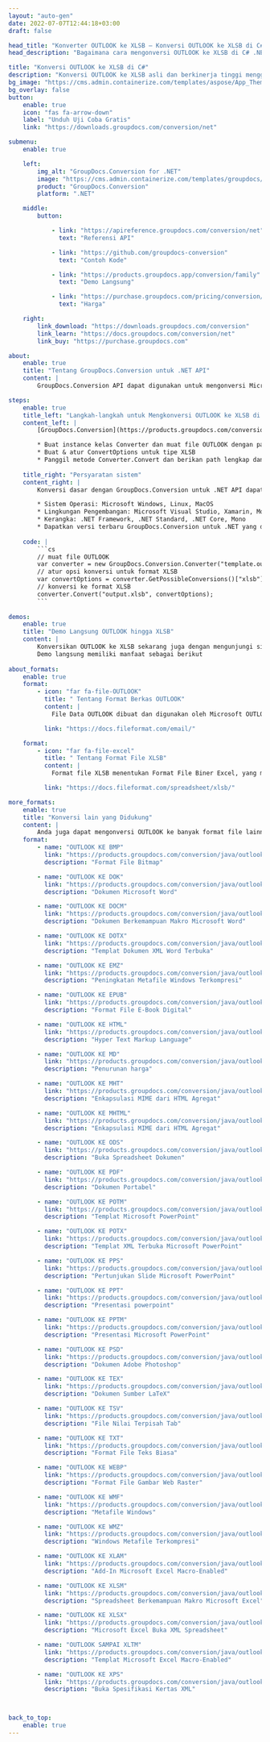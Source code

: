 ```yaml
---
layout: "auto-gen"
date: 2022-07-07T12:44:18+03:00
draft: false

head_title: "Konverter OUTLOOK ke XLSB – Konversi OUTLOOK ke XLSB di C# .NET"
head_description: "Bagaimana cara mengonversi OUTLOOK ke XLSB di C# .NET menggunakan beberapa baris kode? Gunakan API konversi dokumen GroupDocs untuk mengonversi 160+ format file."

title: "Konversi OUTLOOK ke XLSB di C#"
description: "Konversi OUTLOOK ke XLSB asli dan berkinerja tinggi menggunakan GroupDocs.Conversion sisi server untuk .NET API, tanpa menggunakan perangkat lunak apa pun seperti Microsoft atau Open Office."
bg_image: "https://cms.admin.containerize.com/templates/aspose/App_Themes/V3/images/bg/header1.png"
bg_overlay: false
button:
    enable: true
    icon: "fas fa-arrow-down"
    label: "Unduh Uji Coba Gratis"
    link: "https://downloads.groupdocs.com/conversion/net"

submenu:
    enable: true

    left:
        img_alt: "GroupDocs.Conversion for .NET"
        image: "https://cms.admin.containerize.com/templates/groupdocs/images/product-logos/90x90-noborder/groupdocs-conversion-net.png"
        product: "GroupDocs.Conversion"
        platform: ".NET"

    middle:
        button:

            - link: "https://apireference.groupdocs.com/conversion/net"
              text: "Referensi API"

            - link: "https://github.com/groupdocs-conversion"
              text: "Contoh Kode"

            - link: "https://products.groupdocs.app/conversion/family"
              text: "Demo Langsung"

            - link: "https://purchase.groupdocs.com/pricing/conversion/net"
              text: "Harga"

    right:
        link_download: "https://downloads.groupdocs.com/conversion"
        link_learn: "https://docs.groupdocs.com/conversion/net"
        link_buy: "https://purchase.groupdocs.com"

about:
    enable: true
    title: "Tentang GroupDocs.Conversion untuk .NET API"
    content: |
        GroupDocs.Conversion API dapat digunakan untuk mengonversi Microsoft Word, Excel, PowerPoint, PDF, Visio, dan berbagai format lainnya. GroupDocs.Conversion adalah API mandiri yang cocok untuk sisi server dan sistem backend yang membutuhkan kinerja tinggi. Itu tidak tergantung pada perangkat lunak apa pun seperti Microsoft atau Open Office.

steps:
    enable: true
    title_left: "Langkah-langkah untuk Mengkonversi OUTLOOK ke XLSB di C#"
    content_left: |
        [GroupDocs.Conversion](https://products.groupdocs.com/conversion/net) memudahkan pengembang untuk mengonversi file OUTLOOK ke XLSB menggunakan beberapa baris kode.

        * Buat instance kelas Converter dan muat file OUTLOOK dengan path lengkap
        * Buat & atur ConvertOptions untuk tipe XLSB
        * Panggil metode Converter.Convert dan berikan path lengkap dan format (XLSB) sebagai parameter
        
    title_right: "Persyaratan sistem"
    content_right: |
        Konversi dasar dengan GroupDocs.Conversion untuk .NET API dapat dilakukan dengan menerapkan beberapa langkah mudah. API kami didukung di semua platform dan sistem operasi utama. Sebelum menjalankan kode di bawah ini, pastikan Anda telah menginstal prasyarat berikut di sistem Anda.

        * Sistem Operasi: Microsoft Windows, Linux, MacOS
        * Lingkungan Pengembangan: Microsoft Visual Studio, Xamarin, MonoDevelop
        * Kerangka: .NET Framework, .NET Standard, .NET Core, Mono
        * Dapatkan versi terbaru GroupDocs.Conversion untuk .NET yang diunduh dari [Nuget](https://www.nuget.org/packages/groupdocs.conversion)
        
    code: |
        ```cs
        // muat file OUTLOOK
        var converter = new GroupDocs.Conversion.Converter("template.outlook");
        // atur opsi konversi untuk format XLSB
        var convertOptions = converter.GetPossibleConversions()["xlsb"].ConvertOptions;
        // konversi ke format XLSB
        converter.Convert("output.xlsb", convertOptions);
        ```
        
demos:
    enable: true
    title: "Demo Langsung OUTLOOK hingga XLSB"
    content: |
        Konversikan OUTLOOK ke XLSB sekarang juga dengan mengunjungi situs web [GroupDocs.Conversion Live Demo](https://products.groupdocs.app/conversion/family).  
        Demo langsung memiliki manfaat sebagai berikut
        
about_formats:
    enable: true
    format:
        - icon: "far fa-file-OUTLOOK"
          title: " Tentang Format Berkas OUTLOOK"
          content: |
            File Data OUTLOOK dibuat dan digunakan oleh Microsoft OUTLOOK untuk menyimpan pesan, kontak, kalender, dan informasi akun lainnya.

          link: "https://docs.fileformat.com/email/"

    format:
        - icon: "far fa-file-excel"
          title: " Tentang Format File XLSB"
          content: |
            Format file XLSB menentukan Format File Biner Excel, yang merupakan kumpulan catatan dan struktur yang menentukan konten buku kerja Excel. Konten dapat menyertakan tabel angka, teks, atau angka dan teks yang tidak terstruktur atau semi-terstruktur, rumus, koneksi data eksternal, bagan, dan gambar. Tidak seperti XLSX (yang didasarkan pada format file Open XML), XLSB mewakili file buku kerja Excel biner.

          link: "https://docs.fileformat.com/spreadsheet/xlsb/"

more_formats:
    enable: true
    title: "Konversi lain yang Didukung"
    content: |
        Anda juga dapat mengonversi OUTLOOK ke banyak format file lainnya. Silakan lihat daftar lengkapnya di bawah ini.
    format: 
        - name: "OUTLOOK KE BMP"
          link: "https://products.groupdocs.com/conversion/java/outlook-to-bmp/"
          description: "Format File Bitmap"

        - name: "OUTLOOK KE DOK"
          link: "https://products.groupdocs.com/conversion/java/outlook-to-doc/"
          description: "Dokumen Microsoft Word"

        - name: "OUTLOOK KE DOCM"
          link: "https://products.groupdocs.com/conversion/java/outlook-to-docm/"
          description: "Dokumen Berkemampuan Makro Microsoft Word"

        - name: "OUTLOOK KE DOTX"
          link: "https://products.groupdocs.com/conversion/java/outlook-to-dotx/"
          description: "Templat Dokumen XML Word Terbuka"

        - name: "OUTLOOK KE EMZ"
          link: "https://products.groupdocs.com/conversion/java/outlook-to-emz/"
          description: "Peningkatan Metafile Windows Terkompresi"

        - name: "OUTLOOK KE EPUB"
          link: "https://products.groupdocs.com/conversion/java/outlook-to-epub/"
          description: "Format File E-Book Digital"

        - name: "OUTLOOK KE HTML"
          link: "https://products.groupdocs.com/conversion/java/outlook-to-html/"
          description: "Hyper Text Markup Language"

        - name: "OUTLOOK KE MD"
          link: "https://products.groupdocs.com/conversion/java/outlook-to-md/"
          description: "Penurunan harga"

        - name: "OUTLOOK KE MHT"
          link: "https://products.groupdocs.com/conversion/java/outlook-to-mht/"
          description: "Enkapsulasi MIME dari HTML Agregat"

        - name: "OUTLOOK KE MHTML"
          link: "https://products.groupdocs.com/conversion/java/outlook-to-mhtml/"
          description: "Enkapsulasi MIME dari HTML Agregat"

        - name: "OUTLOOK KE ODS"
          link: "https://products.groupdocs.com/conversion/java/outlook-to-ods/"
          description: "Buka Spreadsheet Dokumen"

        - name: "OUTLOOK KE PDF"
          link: "https://products.groupdocs.com/conversion/java/outlook-to-pdf/"
          description: "Dokumen Portabel"

        - name: "OUTLOOK KE POTM"
          link: "https://products.groupdocs.com/conversion/java/outlook-to-potm/"
          description: "Templat Microsoft PowerPoint"

        - name: "OUTLOOK KE POTX"
          link: "https://products.groupdocs.com/conversion/java/outlook-to-potx/"
          description: "Templat XML Terbuka Microsoft PowerPoint"

        - name: "OUTLOOK KE PPS"
          link: "https://products.groupdocs.com/conversion/java/outlook-to-pps/"
          description: "Pertunjukan Slide Microsoft PowerPoint"

        - name: "OUTLOOK KE PPT"
          link: "https://products.groupdocs.com/conversion/java/outlook-to-ppt/"
          description: "Presentasi powerpoint"

        - name: "OUTLOOK KE PPTM"
          link: "https://products.groupdocs.com/conversion/java/outlook-to-pptm/"
          description: "Presentasi Microsoft PowerPoint"

        - name: "OUTLOOK KE PSD"
          link: "https://products.groupdocs.com/conversion/java/outlook-to-psd/"
          description: "Dokumen Adobe Photoshop"

        - name: "OUTLOOK KE TEX"
          link: "https://products.groupdocs.com/conversion/java/outlook-to-tex/"
          description: "Dokumen Sumber LaTeX"

        - name: "OUTLOOK KE TSV"
          link: "https://products.groupdocs.com/conversion/java/outlook-to-tsv/"
          description: "File Nilai Terpisah Tab"

        - name: "OUTLOOK KE TXT"
          link: "https://products.groupdocs.com/conversion/java/outlook-to-txt/"
          description: "Format File Teks Biasa"

        - name: "OUTLOOK KE WEBP"
          link: "https://products.groupdocs.com/conversion/java/outlook-to-webp/"
          description: "Format File Gambar Web Raster"

        - name: "OUTLOOK KE WMF"
          link: "https://products.groupdocs.com/conversion/java/outlook-to-wmf/"
          description: "Metafile Windows"

        - name: "OUTLOOK KE WMZ"
          link: "https://products.groupdocs.com/conversion/java/outlook-to-wmz/"
          description: "Windows Metafile Terkompresi"

        - name: "OUTLOOK KE XLAM"
          link: "https://products.groupdocs.com/conversion/java/outlook-to-xlam/"
          description: "Add-In Microsoft Excel Macro-Enabled"

        - name: "OUTLOOK KE XLSM"
          link: "https://products.groupdocs.com/conversion/java/outlook-to-xlsm/"
          description: "Spreadsheet Berkemampuan Makro Microsoft Excel"

        - name: "OUTLOOK KE XLSX"
          link: "https://products.groupdocs.com/conversion/java/outlook-to-xlsx/"
          description: "Microsoft Excel Buka XML Spreadsheet"

        - name: "OUTLOOK SAMPAI XLTM"
          link: "https://products.groupdocs.com/conversion/java/outlook-to-xltm/"
          description: "Templat Microsoft Excel Macro-Enabled"

        - name: "OUTLOOK KE XPS"
          link: "https://products.groupdocs.com/conversion/java/outlook-to-xps/"
          description: "Buka Spesifikasi Kertas XML"



back_to_top:
    enable: true
---
```

